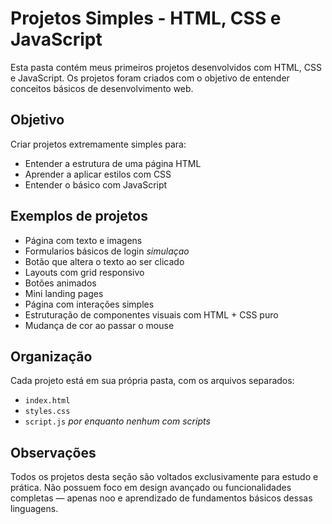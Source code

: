 # Projetos Simples - HTML, CSS e JavaScript

Esta pasta contém meus primeiros projetos desenvolvidos com HTML, CSS e JavaScript. Os projetos foram criados com o objetivo de entender conceitos básicos de desenvolvimento web.

## Objetivo

Criar projetos extremamente simples para:

- Entender a estrutura de uma página HTML
- Aprender a aplicar estilos com CSS
- Entender o básico com JavaScript

## Exemplos de projetos

- Página com texto e imagens
- Formularios básicos de login *simulaçao*
- Botão que altera o texto ao ser clicado
- Layouts com grid responsivo
- Botões animados
- Mini landing pages
- Página com interações simples
- Estruturação de componentes visuais com HTML + CSS puro
- Mudança de cor ao passar o mouse


## Organização

Cada projeto está em sua própria pasta, com os arquivos separados:
- `index.html`
- `styles.css`
- `script.js` *por enquanto nenhum com scripts*

## Observações

Todos os projetos desta seção são voltados exclusivamente para estudo e prática. Não possuem foco em design avançado ou funcionalidades completas — apenas noo e aprendizado de fundamentos básicos dessas linguagens.
